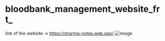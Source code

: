 # bloodbank_management_website_frt_



link of the website -> https://sharma-notes.web.app/
![image](https://user-images.githubusercontent.com/67598248/155125507-c8b8c676-3bfc-489a-9081-9adb2d1ec306.png)
